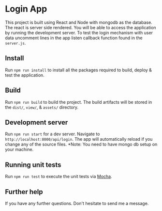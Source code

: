 # Login App

This project is built using React and Node with mongodb as the database.  The react is server side rendered.  You will be able to access the application by running the development server.  To test the login mechanism with user data uncomment lines in the app listen callback function found in the `server.js`.

## Install
Run `npm run install` to install all the packages required to build, deploy & test the application.

## Build

Run `npm run build` to build the project. The build artifacts will be stored in the `dist/`, `view/`, & `assets/` directory.


## Development server

Run `npm run start` for a dev server. Navigate to `http://localhost:8000/api/login`. The app will automatically reload if you change any of the source files.  *Note: You need to have mongo db setup on your machine.



## Running unit tests

Run `npm run test` to execute the unit tests via [Mocha](https://github.com/mochajs/mocha).

## Further help

If you have any further questions.  Don't hesitate to send me a message.

